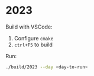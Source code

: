 # 2023

Build with VSCode:

1. Configure `cmake`
2. `ctrl+F5` to build

Run:

```sh
./build/2023 --day <day-to-run>
```
